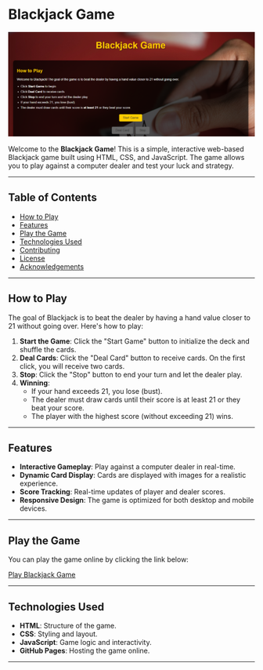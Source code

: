 # Blackjack Game

![Blackjack Game Screenshot](img/screenshot.PNG) <!-- Add a screenshot of your game if available -->

Welcome to the **Blackjack Game**! This is a simple, interactive web-based Blackjack game built using HTML, CSS, and JavaScript. The game allows you to play against a computer dealer and test your luck and strategy.

---

## Table of Contents
- [How to Play](#how-to-play)
- [Features](#features)
- [Play the Game](#play-the-game)
- [Technologies Used](#technologies-used)
- [Contributing](#contributing)
- [License](#license)
- [Acknowledgements](#acknowledgements)

---

## How to Play

The goal of Blackjack is to beat the dealer by having a hand value closer to 21 without going over. Here's how to play:

1. **Start the Game**: Click the "Start Game" button to initialize the deck and shuffle the cards.
2. **Deal Cards**: Click the "Deal Card" button to receive cards. On the first click, you will receive two cards.
3. **Stop**: Click the "Stop" button to end your turn and let the dealer play.
4. **Winning**:
   - If your hand exceeds 21, you lose (bust).
   - The dealer must draw cards until their score is at least 21 or they beat your score.
   - The player with the highest score (without exceeding 21) wins.

---

## Features

- **Interactive Gameplay**: Play against a computer dealer in real-time.
- **Dynamic Card Display**: Cards are displayed with images for a realistic experience.
- **Score Tracking**: Real-time updates of player and dealer scores.
- **Responsive Design**: The game is optimized for both desktop and mobile devices.

---

## Play the Game

You can play the game online by clicking the link below:

[Play Blackjack Game](https://francismsangi.github.io/blackjack-game/blackJack.html)

---

## Technologies Used

- **HTML**: Structure of the game.
- **CSS**: Styling and layout.
- **JavaScript**: Game logic and interactivity.
- **GitHub Pages**: Hosting the game online.

---
